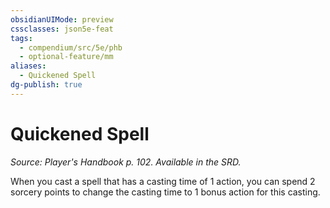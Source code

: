 ```yaml
---
obsidianUIMode: preview
cssclasses: json5e-feat
tags:
  - compendium/src/5e/phb
  - optional-feature/mm
aliases:
  - Quickened Spell
dg-publish: true
---
```

# Quickened Spell
*Source: Player's Handbook p. 102. Available in the SRD.*  

When you cast a spell that has a casting time of 1 action, you can spend 2 sorcery points to change the casting time to 1 bonus action for this casting.